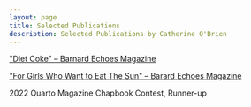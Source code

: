 ```yaml
---
layout: page
title: Selected Publications
description: Selected Publications by Catherine O'Brien
---
```


["Diet Coke" – Barnard Echoes Magazine](https://www.barnardechoes.com/featured-writing-v2/diet-coke-catherine-obrien)

["For Girls Who Want to Eat The Sun" – Barard Echoes Magazine](https://issuu.com/barnard_echoes/docs/echoes_to_upload_to_issuu/36)

2022 Quarto Magazine Chapbook Contest, Runner-up